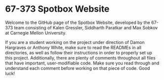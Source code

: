 # 67-373 Spotbox Website

Welcome to the GitHub page of the Spotbox Website, developed by the 67-373 team consisting of Kalen Gressler, Siddharth Paratkar and Max Sobkov at Carnegie Mellon University. 

If you are a student working on the project under direction of Damon Hargraves or Anthony White, make sure to read the READMEs in all directories, as well as follow their instructions in order to properly set up this project. Additionally, there are plenty of comments throughout all files that have important, user-modifiable code. Make sure you read through and understand each comment before working on that piece of code. Good luck!
